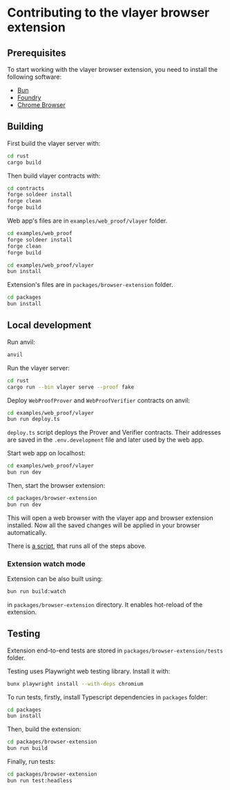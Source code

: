 # Contributing to the vlayer browser extension

## Prerequisites

To start working with the vlayer browser extension, you need to install the following software:

- [Bun](https://bun.sh/)
- [Foundry](https://book.getfoundry.sh/getting-started/installation)
- [Chrome Browser](https://www.google.com/chrome/)

## Building

First build the vlayer server with:

```sh
cd rust
cargo build
```

 Then build vlayer contracts with:

```sh
cd contracts
forge soldeer install
forge clean
forge build
```

Web app's files are in `examples/web_proof/vlayer` folder.

```sh
cd examples/web_proof
forge soldeer install
forge clean
forge build
```

```sh
cd examples/web_proof/vlayer
bun install
```

Extension's files are in `packages/browser-extension` folder.

```sh
cd packages
bun install
```

## Local development

Run anvil:

```sh
anvil
```

Run the vlayer server:

```sh
cd rust
cargo run --bin vlayer serve --proof fake
```

Deploy `WebProofProver` and `WebProofVerifier` contracts on anvil:

```sh
cd examples/web_proof/vlayer
bun run deploy.ts
```

`deploy.ts` script deploys the Prover and Verifier contracts. Their addresses are saved in the `.env.development` file and later used by the web app.

Start web app on localhost:

```sh
cd examples/web_proof/vlayer
bun run dev
```

Then, start the browser extension:

```sh
cd packages/browser-extension
bun run dev
```

This will open a web browser with the vlayer app and browser extension installed.
Now all the saved changes will be applied in your browser automatically.

There is [a script](https://github.com/vlayer-xyz/vlayer/blob/main/bash/run-web-example.sh), that runs all of the steps above.

### Extension watch mode

Extension can be also built using:

```sh
bun run build:watch
```

in `packages/browser-extension` directory. It enables hot-reload of the extension.


## Testing

Extension end-to-end tests are stored in `packages/browser-extension/tests` folder.  

Testing uses Playwright web testing library. Install it with:
```sh
bunx playwright install --with-deps chromium
```

To run tests, firstly, install Typescript dependencies in `packages` folder:
```sh
cd packages
bun install
```

Then, build the extension:
```sh
cd packages/browser-extension
bun run build
```

Finally, run tests:
```sh
cd packages/browser-extension
bun run test:headless
```